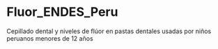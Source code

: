 # Fluor_ENDES_Peru
Cepillado dental y niveles de flúor en pastas dentales usadas por niños peruanos menores de 12 años
